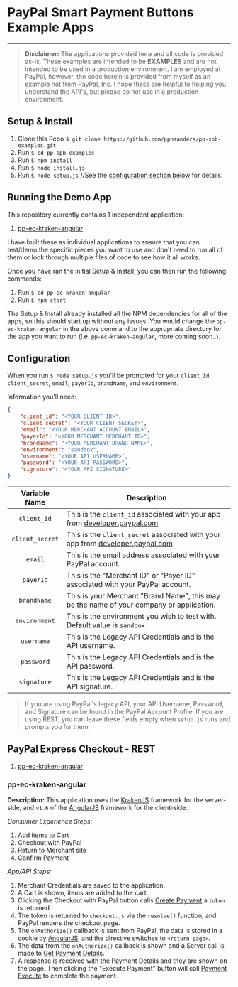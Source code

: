# PayPal Smart Payment Buttons Example Apps

-----

> **Disclaimer:** The applications provided here and all code is provided as-is.  These examples are intended to be **EXAMPLES** and are not intended to be used in a production environment.  I am employed at PayPal, however, the code herein is provided from myself as an example not from PayPal, Inc.  I hope these are helpful to helping you understand the API's, but please do not use in a production environment.

## Setup & Install

1. Clone this Repo `$ git clone https://github.com/ppnsanders/pp-spb-examples.git`
2. Run `$ cd pp-spb-examples`
3. Run `$ npm install`
4. Run `$ node install.js`
5. Run `$ node setup.js`  //See the [configuration section below](https://github.com/ppnsanders/pp-spb-examples#configuration) for details.

## Running the Demo App

This repository currently contains 1 independent application:

1. [pp-ec-kraken-angular](https://github.com/ppnsanders/pp-spb-examples/tree/master/pp-ec-kraken-angular)

I have built these as individual applications to ensure that you can test/demo the specific pieces you want to use and don't need to run all of them or look through multiple files of code to see how it all works.

Once you have ran the initial Setup & Install, you can then run the following commands:

1. Run `$ cd pp-ec-kraken-angular`
2. Run `$ npm start`

The Setup & Install already installed all the NPM dependencies for all of the apps, so this should start up without any issues.  You would change the `pp-ec-kraken-angular` in the above command to the appropriate directory for the app you want to run (i.e. `pp-ec-kraken-angular`, more coming soon..).

## Configuration

When you run `$ node setup.js` you'll be prompted for your `client_id`, `client_secret`, `email`, `payerId`, `brandName`, and `environment`.

Information you'll need:

```json
{
	"client_id": "<YOUR CLIENT ID>",
	"client_secret": "<YOUR CLIENT SECRET>",
	"email": "<YOUR MERCHANT ACCOUNT EMAIL>",
	"payerId": "<YOUR MERCHANT MERCHANT ID>",
	"brandName": "<YOUR MERCHANT BRAND NAME>",
	"environment": "sandbox",
	"username": "<YOUR API USERNAME>",
	"password": "<YOUR API PASSWORD>",
	"signature": "<YOUR API SIGNATURE>"
}
```

| Variable Name | Description |
|:-------------:| ----------- |
| `client_id`   | This is the `client_id` associated with your app from [developer.paypal.com](https://developer.paypal.com/developer/applications/) |
| `client_secret` | This is the `client_secret` associated with your app from [developer.paypal.com](https://developer.paypal.com/developer/applications/) |
| `email` | This is the email address associated with your PayPal account. |
| `payerId` | This is the "Merchant ID" or "Payer ID" associated with your PayPal account. |
| `brandName` | This is your Merchant "Brand Name", this may be the name of your company or application. |
| `environment` | This is the environment you wish to test with.  Default value is `sandbox` |
| `username` | This is the Legacy API Credentials and is the API username. |
| `password` | This is the Legacy API Credentials and is the API password. |
| `signature` | This is the Legacy API Credentials and is the API signature. | 

> If you are using PayPal's legacy API, your API Username, Password, and Signature can be found in the PayPal Account Profile.  If you are using REST, you can leave these fields empty when `setup.js` runs and prompts you for them.

## PayPal Express Checkout - REST

1. [pp-ec-kraken-angular](https://github.com/ppnsanders/pp-spb-examples/tree/master/pp-ec-kraken-angular)

### pp-ec-kraken-angular

**Description:** This application uses the [KrakenJS](http://krakenjs.com/) framework for the server-side, and `v1.6` of the [AngularJS](https://angularjs.org/) framework for the client-side. 

*Consumer Experience Steps:*

1. Add items to Cart
2. Checkout with PayPal
3. Return to Merchant site
4. Confirm Payment

*App/API Steps:*

1. Merchant Credentials are saved to the application.
2. A Cart is shown, items are added to the cart.
3. Clicking the Checkout with PayPal button calls [Create Payment](https://developer.paypal.com/docs/api/payments/#payment_create) a `token` is returned.
4. The token is returned to `checkout.js` via the `resolve()` function, and PayPal renders the checkout page.
5. The `onAuthorize()` callback is sent from PayPal, the data is stored in a cookie by [AngularJS](https://angularjs.org/), and the directive switches to `<return-page>`.
6. The data from the `onAuthorize()` callback is shown and a Server call is made to [Get Payment Details](https://developer.paypal.com/docs/api/payments/#payment_get).
7. A response is received with the Payment Details and they are shown on the page.  Then clicking the "Execute Payment" button will call [Payment Execute](https://developer.paypal.com/docs/api/payments/#payment_execute) to complete the payment.


